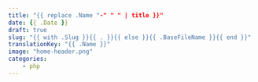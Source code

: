 ```yaml
---
title: "{{ replace .Name "-" " " | title }}"
date: {{ .Date }}
draft: true
slug: "{{ with .Slug }}{{ . }}{{ else }}{{ .BaseFileName }}{{ end }}"
translationKey: "{{ .Name }}"
image: "home-header.png"
categories: 
    - php
---
```


